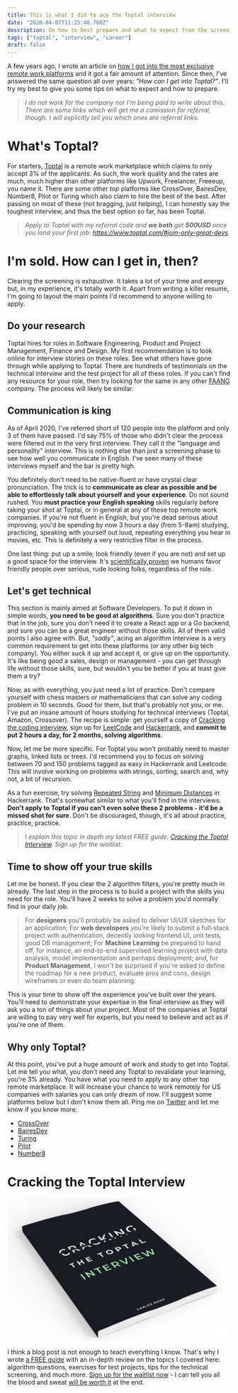 ```yaml
---
title: This is what I did to ace the Toptal interview
date: "2020-04-07T11:25:40.760Z"
description: On how to best prepare and what to expect from the screening process
tags: ["toptal", "interview", "career"]
draft: false
---
```


A few years ago, I wrote an article on [how I got into the most exclusive remote work platforms](/how-i-got-into-the-most-exclusive-remote-working-platforms) and it got a fair amount of attention. Since then, I've answered the same question all over years: *"How can I get into Toptal?"*. I'll try my best to give you some tips on what to expect and how to prepare.

<div class="divider"></div>

> *I do not work for the company nor I'm being paid to write about this. There are some links which will get me a comission for referral, though. I will explicitly tell you which ones are referral links.*

<div class="divider"></div>

# What's Toptal?

For starters, [Toptal](https://www.toptal.com/) is a remote work marketplace which claims to only accept 3% of the applicants. As such, the work quality and the rates are much, much higher than other platforms like Upwork, Freelancer, Freeeup, you name it. There are some other *top* platforms like CrossOver, BairesDev, Number8, Pilot or Turing which also claim to hire the best of the best. After passing on most of these (not bragging, just helping), I can honestly say the toughest interview, and thus the best option so far, has been Toptal.

> <i>Apply to Toptal with my referral code and **we both** get **500USD** once you land your first job: https://www.toptal.com/#join-only-great-devs</i>

# I'm sold. How can I get in, then?

Clearing the screening is exhaustive. It takes a lot of your time and energy but, in my experience, it's totally worth it. Apart from writing a killer resume, I'm going to layout the main points I'd recommend to anyone willing to apply.

## Do your research

Toptal hires for roles in Software Engineering, Product and Project Management, Finance and Design. My first recommendation is to look online for interview stories on these roles. See what others have gone through while applying to Toptal. There are hundreds of testimonials on the technical interview and the test project for all of these roles. If you can't find any resource for your role, then try looking for the same in any other [FAANG](https://en.wikipedia.org/wiki/Big_Tech) company. The process will likely be similar.

## Communication is king

As of April 2020, I've referred short of 120 people into the platform and only 3 of them have passed. I'd say 75% of those who didn't clear the process were filtered out in the very first interview. They call it the "language and personality" interview. This is nothing else than just a screening phase to see how well you communicate in English. I've seen many of these interviews myself and the bar is pretty high.

You definitely don't need to be native-fluent or have crystal clear pronunciation. The trick is to **communicate as clear as possible and be able to effortlessly talk about yourself and your experience**. Do not sound rushed. You **must practice your English speaking** skills regularly before taking your shot at Toptal, or in general at any of these top remote work companies. If you're not fluent in English, but you're dead serious about improving, you'd be spending by now 3 hours a day (from 5-8am) studying, practicing, speaking with yourself out loud, repeating everything you hear in movies, etc. This is definitely a very restrictive filter in the process.

One last thing: put up a smile, look friendly (even if you are not) and set up a good space for the interview. It's [scientifically proven](https://www.goodreads.com/book/show/35011639-before-you-know-it) we humans favor friendly people over serious, rude looking folks, regardless of the role.

## Let's get technical

This section is mainly aimed at Software Developers. To put it down in simple words, **you need to be good at algorithms**. Sure you don't practice that in the job, sure you don't need it to create a React app or a Go backend, and sure you can be a great engineer without those skills. All of them valid points I also agree with. But, *"sadly"*, acing an algorithm interview is a very common requirement to get into these platforms (or any other big tech company). You either suck it up and accept it, or give up on the opportunity. It's like being good a sales, design or management - you can get through life without those skills, sure, but wouldn't you be better if you at least give them a try?

Now, as with everything, you just need a lot of practice. Don't compare yourself with chess masters or mathematicians that can solve any coding problem in 10 seconds. Good for them, but that's probably not you, or me. I've put an insane amount of hours studying for technical interviews (Toptal, Amazon, Crossover). The recipe is simple: get yourself a copy of [Cracking the coding interview](https://www.amazon.com/-/es/Gayle-Laakmann-McDowell/dp/0984782850), sign up for [LeetCode](https://leetcode.com/) and [Hackerrank](https://www.hackerrank.com/), and **commit to put 2 hours a day, for 2 months, solving algorithms**.

Now, let me be more specific. For Toptal you won't probably need to master graphs, linked lists or trees. I'd recommend you to focus on solving between 70 and 150 problems tagged as easy in Hackerrank and Leetcode. This will involve working on problems with strings, sorting, search and, why not, a bit of recursion.

As a fun exercise, try solving [Repeated String](https://www.hackerrank.com/challenges/repeated-string/problem) and [Minimum Distances](https://www.hackerrank.com/challenges/minimum-distances/problem) in Hackerrank. That's somewhat similar to what you'll find in the interviews. **Don't apply to Toptal if you can't even solve these 2 problems - it'd be a missed shot for sure**. Don't be discouraged, though, it's all about practice, practice, practice.

> <i>I explain this topic in depth my latest FREE guide: [Cracking the Toptal Interview](https://carlosroso.com/cracking-the-toptal-interview). Sign up for the waitlist.</i>

## Time to show off your true skills

Let me be honest. If you clear the 2 algorithm filters, you're pretty much in already. The last step in the process is to build a project with the skills you need for the role. You'll have 2 weeks to solve a problem you'd normally find in your daily job. 

> For **designers** you'll probably be asked to deliver UI/UX sketches for an application; For **web developers** you're likely to submit a full-stack project with authentication, decently looking frontend UI, unit tests, good DB management; For **Machine Learning** be prepared to hand off, for instance, an end-to-end supervised learning project with data analysis, model implementation and perhaps deployment; and, for **Product Management**, I won't be surprised if you're asked to define the roadmap for a new product, evaluate pros and cons, design wireframes or even do team planning.

This is your time to show off the experience you've built over the years. You'll need to demonstrate your expertise in the final interview as they will ask you a ton of things about your project. Most of the companies at Toptal are willing to pay very well for experts, but you need to believe and act as if you're one of them.

## Why only Toptal?

At this point, you've put a huge amount of work and study to get into Toptal. Let me tell you what, you don't need any Toptal to revalidate your learning, you're 3% already. You have what you need to apply to any other top remote marketplace. It will increase your chance to work remotely for US companies with salaries you can only dream of now. I'll suggest some platforms below but I don't know them all. Ping me on [Twitter](https://twitter.com/caroso1222) and let me know if you know more: 

- [CrossOver](https://www.crossover.com/for-candidates#candidates)
- [BairesDev](https://www.bairesdev.com/)
- [Turing](https://turing.com/)
- [Pilot](https://pilot.co/)
- [Number8](https://number8.com/)

<div class="divider"></div>

# Cracking the Toptal Interview

![ctti.png](ctti.png)

I think a blog post is not enough to teach everything I know. That's why I wrote [a FREE guide](https://carlosroso.com/cracking-the-toptal-interview) with an in-depth review on the topics I covered here: algorithm questions, exercises for test projects, tips for the technical screening, and much more. [Sign up for the waitlist now](https://carlosroso.com/cracking-the-toptal-interview) - I can tell you all the blood and sweat [will be worth it](https://www.instagram.com/carlosremote/) at the end.

